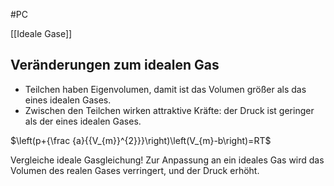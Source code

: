 #PC 

[[Ideale Gase]]

## Veränderungen zum idealen Gas

- Teilchen haben Eigenvolumen, damit ist das Volumen größer als das eines idealen Gases.
- Zwischen den Teilchen wirken attraktive Kräfte: der Druck ist geringer als der eines idealen Gases.

$\left(p+{\frac {a}{{V_{m}}^{2}}}\right)\left(V_{m}-b\right)=RT$

Vergleiche ideale Gasgleichung! Zur Anpassung an ein ideales Gas wird das Volumen des realen Gases verringert, und der Druck erhöht.